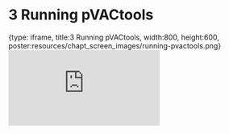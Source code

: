 # 3 Running pVACtools
 
{type: iframe, title:3 Running pVACtools, width:800, height:600, poster:resources/chapt_screen_images/running-pvactools.png}
![](https://course.pvactools.org/no_toc/running-pvactools.html)
 

 
